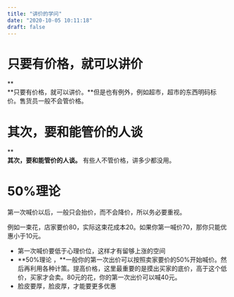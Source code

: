 ```yaml
---
title: "讲价的学问"
date: "2020-10-05 10:11:18"
draft: false
---
```


# **只要有价格，就可以讲价**
**<br />**只要有价格，就可以讲价。**但是也有例外，例如超市，超市的东西明码标价。售货员一般不会管价格。


# **其次，要和能管价的人谈**
**<br />**其次，要和能管价的人谈。** 有些人不管价格，讲多少都没用。


# 50%理论

第一次喊价以后，一般只会抬价，而不会降价，所以务必要重视。

例如一束花，店家要价80，实际这束花成本20。如果你第一喊价70，那你只能优惠小于10元。

- 第一次喊价要低于心理价位，这样才有留够上涨的空间
- **50%理论 ，**一般你的第一次出价可以按照卖家要价的50%开始喊价。然后再利用各种计策。提高价格，这里最重要的是摸出买家的底价，高于这个低价，买家才会卖。80元的花，你的第一次出价可以喊40元。
- 脸皮要厚，脸皮厚，才能要更多优惠

